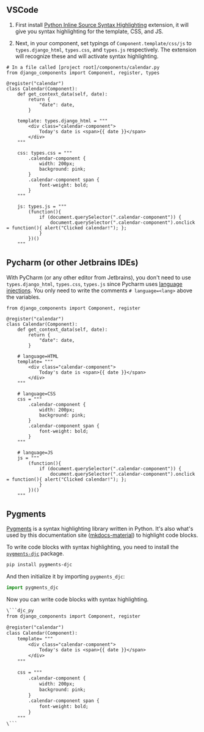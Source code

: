 ## VSCode

1. First install [Python Inline Source Syntax Highlighting](https://marketplace.visualstudio.com/items?itemName=samwillis.python-inline-source) extension, it will give you syntax highlighting for the template, CSS, and JS.

2. Next, in your component, set typings of `Component.template/css/js` to `types.django_html`, `types.css`, and `types.js` respectively. The extension will recognize these and will activate syntax highlighting.

```djc_py title="[project root]/components/calendar.py"
# In a file called [project root]/components/calendar.py
from django_components import Component, register, types

@register("calendar")
class Calendar(Component):
    def get_context_data(self, date):
        return {
            "date": date,
        }

    template: types.django_html = """
        <div class="calendar-component">
            Today's date is <span>{{ date }}</span>
        </div>
    """

    css: types.css = """
        .calendar-component {
            width: 200px;
            background: pink;
        }
        .calendar-component span {
            font-weight: bold;
        }
    """

    js: types.js = """
        (function(){
            if (document.querySelector(".calendar-component")) {
                document.querySelector(".calendar-component").onclick = function(){ alert("Clicked calendar!"); };
            }
        })()
    """
```

## Pycharm (or other Jetbrains IDEs)

With PyCharm (or any other editor from Jetbrains), you don't need to use `types.django_html`, `types.css`, `types.js` since Pycharm uses [language injections](https://www.jetbrains.com/help/pycharm/using-language-injections.html).
You only need to write the comments `# language=<lang>` above the variables.

```djc_py
from django_components import Component, register

@register("calendar")
class Calendar(Component):
    def get_context_data(self, date):
        return {
            "date": date,
        }

    # language=HTML
    template= """
        <div class="calendar-component">
            Today's date is <span>{{ date }}</span>
        </div>
    """

    # language=CSS
    css = """
        .calendar-component {
            width: 200px;
            background: pink;
        }
        .calendar-component span {
            font-weight: bold;
        }
    """

    # language=JS
    js = """
        (function(){
            if (document.querySelector(".calendar-component")) {
                document.querySelector(".calendar-component").onclick = function(){ alert("Clicked calendar!"); };
            }
        })()
    """
```

## Pygments

[Pygments](https://pygments.org/) is a syntax highlighting library written in Python. It's also what's used by this documentation site ([mkdocs-material](https://squidfunk.github.io/mkdocs-material/)) to highlight code blocks.

To write code blocks with syntax highlighting, you need to install the [`pygments-djc`](https://pypi.org/project/pygments-djc/) package.

```bash
pip install pygments-djc
```

And then initialize it by importing `pygments_djc`:

```python
import pygments_djc
```

Now you can write code blocks with syntax highlighting.

```txt
\```djc_py
from django_components import Component, register

@register("calendar")
class Calendar(Component):
    template= """
        <div class="calendar-component">
            Today's date is <span>{{ date }}</span>
        </div>
    """

    css = """
        .calendar-component {
            width: 200px;
            background: pink;
        }
        .calendar-component span {
            font-weight: bold;
        }
    """
\```
```
